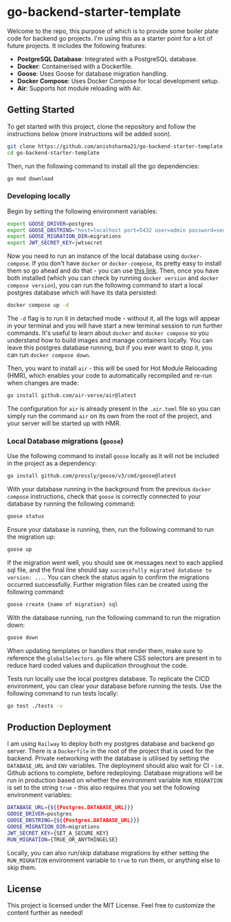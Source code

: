 # go-backend-starter-template

Welcome to the repo, this purpose of which is to provide some boiler plate code for backend go projects. I'm using this as a starter point for a lot of future projects. It includes the following features:

- **PostgreSQL Database**: Integrated with a PostgreSQL database.
- **Docker**: Containerised with a Dockerfile.
- **Goose**: Uses Goose for database migration handling.
- **Docker Compose**: Uses Docker Compose for local development setup.
- **Air**: Supports hot module reloading with Air.

## Getting Started

To get started with this project, clone the repository and follow the instructions below (more instructions will be added soon).

```bash
git clone https://github.com/anishsharma21/go-backend-starter-template.git
cd go-backend-starter-template
```

Then, run the following command to install all the go dependencies:

```bash
go mod download
```

### Developing locally

Begin by setting the following environment variables:

```bash
export GOOSE_DRIVER=postgres
export GOOSE_DBSTRING="host=localhost port=5432 user=admin password=secret dbname=mydb sslmode=disable"
export GOOSE_MIGRATION_DIR=migrations
export JWT_SECRET_KEY=jwtsecret
```

Now you need to run an instance of the local database using `docker-compose`. If you don't have `docker` or `docker-compose`, its pretty easy to install them so go ahead and do that - you can use [this link](https://docs.docker.com/desktop/). Then, once you have both installed (which you can check by running `docker version` and `docker compose version`), you can run the following command to start a local postgres database which will have its data persisted:

```bash
docker compose up -d
```

The `-d` flag is to run it in detached mode - without it, all the logs will appear in your terminal and you will have start a new terminal session to run further commands. It's useful to learn about `docker` and `docker compose` so you understand how to build images and manage containers locally. You can leave this postgres database running, but if you ever want to stop it, you can run `docker compose down`.

Then, you want to install `air` - this will be used for Hot Module Relooading (HMR), which enables your code to automatically recompiled and re-run when changes are made:

```bash
go install github.com/air-verse/air@latest
```

The configuration for `air` is already present in the `.air.toml` file so you can simply run the command `air` on its own from the root of the project, and your server will be started up with HMR.

### Local Database migrations (`goose`)

Use the following command to install `goose` locally as it will not be included in the project as a dependency:

```bash
go install github.com/pressly/goose/v3/cmd/goose@latest
```

With your database running in the background from the previous `docker compose` instructions, check that `goose` is correctly connected to your database by running the following command:

```bash
goose status
```

Ensure your database is running, then, run the following command to run the migration up:

```bash
goose up
```

If the migration went well, you should see `OK` messages next to each applied sql file, and the final line should say `successfully migrated database to version: ...`. You can check the status again to confirm the migrations occurred successfully. Further migration files can be created using the following command:

```bash
goose create {name of migration} sql
```

With the database running, run the following command to run the migration down:

```bash
goose down
```

When updating templates or handlers that render them, make sure to reference the `globalSelectors.go` file where CSS selectors are present in to reduce hard coded values and duplication throughout the code.

Tests run locally use the local postgres database. To replicate the CICD environment, you can clear your database before running the tests. Use the following command to run tests locally:

```bash
go test ./tests -v
```

## Production Deployment

I am using `Railway` to deploy both my postgres database and backend go server. There is a `Dockerfile` in the root of the project that is used for the backend. Private networking with the database is utilised by setting the `DATABASE_URL` and `ENV` variables. The deployment should also wait for CI - i.e. Github actions to complete, before redeploying. Database migrations will be run in production based on whether the environment variable `RUN_MIGRATION` is set to the string `true` - this also requires that you set the following environment variables:

```bash
DATABASE_URL={${{Postgres.DATABASE_URL}}}
GOOSE_DRIVER=postgres
GOOSE_DBSTRING={${{Postgres.DATABASE_URL}}}
GOOSE_MIGRATION_DIR=migrations
JWT_SECRET_KEY={SET_A_SECURE_KEY}
RUN_MIGRATION={TRUE_OR_ANYTHINGELSE}
```

Locally, you can also run/skip database migrations by either setting the `RUN_MIGRATION` environment variable to `true` to run them, or anything else to skip them.

## License

This project is licensed under the MIT License.
Feel free to customize the content further as needed!

